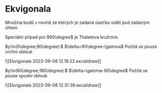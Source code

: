 # Ekvigonala
Množina bodů v rovině ze kterých je zadaná úsečka vidět pod zadaným úhlem

Speciální případ pro $90\degree$ je Thaletova kružnice.

$y\in(0\degree;90\degree):$
$\delta=90\degree-\gamma$
Počítá se pouze vrchní oblouk

![[Ekvigonala 2023-09-08 12.19.22.excalidraw]]

$y\in(60\degree;180\degree):$
$\delta=\gamma-90\degree$
Počítá se pouze spodní oblouk

![[Ekvigonala 2023-09-08 12.31.39.excalidraw]]
